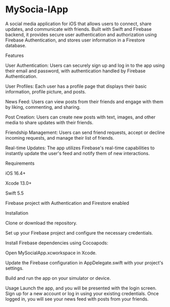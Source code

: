 # MySocia-lApp

A social media application for iOS that allows users to connect, share updates, and communicate with friends. Built with Swift and Firebase backend, it provides secure user authentication and authorization using Firebase Authentication, and stores user information in a Firestore database.

Features

User Authentication: Users can securely sign up and log in to the app using their email and password, with authentication handled by Firebase Authentication.

User Profiles: Each user has a profile page that displays their basic information, profile picture, and posts.

News Feed: Users can view posts from their friends and engage with them by liking, commenting, and sharing.

Post Creation: Users can create new posts with text, images, and other media to share updates with their friends.

Friendship Management: Users can send friend requests, accept or decline incoming requests, and manage their list of friends.

Real-time Updates: The app utilizes Firebase's real-time capabilities to instantly update the user's feed and notify them of new interactions.

Requirements

iOS 16.4+

Xcode 13.0+

Swift 5.5

Firebase project with Authentication and Firestore enabled

Installation

Clone or download the repository.

Set up your Firebase project and configure the necessary credentials.

Install Firebase dependencies using Cocoapods:

Open MySocialApp.xcworkspace in Xcode.

Update the Firebase configuration in AppDelegate.swift with your project's settings.

Build and run the app on your simulator or device.

Usage
Launch the app, and you will be presented with the login screen.
Sign up for a new account or log in using your existing credentials.
Once logged in, you will see your news feed with posts from your friends.
